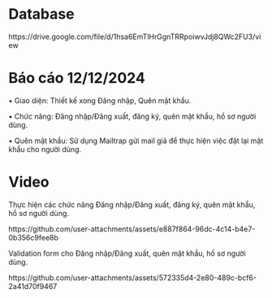 <h1 align="left">Database</h1>
<p align="left"> https://drive.google.com/file/d/1hsa6EmTlHrGgnTRRpoiwvJdj8QWc2FU3/view</p>

<h1 align="left">Báo cáo 12/12/2024</h1>
<p align="left">• Giao diện: Thiết kế xong Đăng nhập, Quên mật khẩu. </p>
<p align="left">• Chức năng: Đăng nhập/Đăng xuất, đăng ký, quên mật khẩu, hồ sơ người dùng. </p>
<p align="left">• Quên mật khẩu: Sử dụng Mailtrap gửi mail giả để thực hiện việc đặt lại mật khẩu cho người dùng. </p>

<h1 align="left">Video</h1>
<p align="left">Thực hiện các chức năng Đăng nhập/Đăng xuất, đăng ký, quên mật khẩu, hồ sơ người dùng. </p>
https://github.com/user-attachments/assets/e887f864-96dc-4c14-b4e7-0b356c9fee8b

<p align="left">Validation form cho Đăng nhập/Đăng xuất, quên mật khẩu, hồ sơ người dùng. </p>
https://github.com/user-attachments/assets/572335d4-2e80-489c-bcf6-2a41d70f9467

